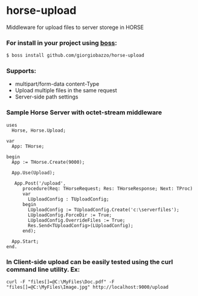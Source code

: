 # horse-upload
Middleware for upload files to server storege in HORSE

### For install in your project using [boss](https://github.com/HashLoad/boss):
``` sh
$ boss install github.com/giorgiobazzo/horse-upload
```

### Supports:
 - multipart/form-data content-Type
 - Upload multiple files in the same request
 - Server-side path settings

### Sample Horse Server with octet-stream middleware
```delphi
uses
  Horse, Horse.Upload;

var
  App: THorse;

begin
  App := THorse.Create(9000);
  
  App.Use(Upload);
  
   App.Post('/upload',
      procedure(Req: THorseRequest; Res: THorseResponse; Next: TProc)
      var
        LUploadConfig : TUploadConfig;
      begin
        LUploadConfig := TUploadConfig.Create('c:\serverfiles');
        LUploadConfig.ForceDir := True;
        LUploadConfig.OverrideFiles := True;
        Res.Send<TUploadConfig>(LUploadConfig);
      end);

  App.Start;
end.
```
### In Client-side upload can be easily tested using the curl command line utility. Ex:
```
curl -F "files[]=@C:\MyFiles\Doc.pdf" -F "files[]=@C:\MyFiles\Image.jpg" http://localhost:9000/upload
```
